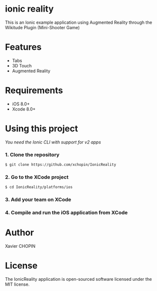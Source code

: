 ionic reality
=====================

This is an Ionic example application using Augmented Reality through the Wikitude Plugin (Mini-Shooter Game)

# Features
 - Tabs
 - 3D Touch
 - Augmented Reality

# Requirements

- iOS 8.0+
- Xcode 8.0+


# Using this project

*You need the Ionic CLI with support for v2 apps*



### 1. Clone the repository

```bash
$ git clone https://github.com/xchopin/IonicReality
```

### 2. Go to the XCode project

```bash
$ cd IonicReality/platforms/ios
```

### 3. Add your team on XCode

### 4. Compile and run the iOS application from XCode

# Author
Xavier CHOPIN

# License
The IonicReality application is open-sourced software licensed under the MIT license.
